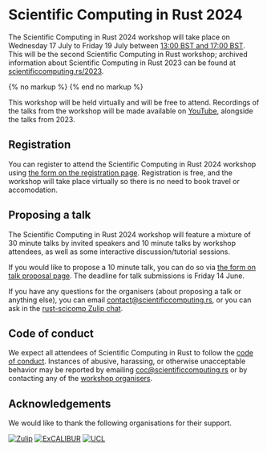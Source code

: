 # Scientific Computing in Rust 2024

The Scientific Computing in Rust 2024 workshop will take place on Wednesday 17 July to Friday 19
July between <a href='javascript:toggle_times()'>13:00 BST and 17:00 BST</a>.
This will be the second Scientific Computing in Rust workshop; archived information about
Scientific Computing in Rust 2023 can be found at [scientificcomputing.rs/2023](/2023).

<div id='other-timezones' style='display:none; border:2px solid #FF8800;padding:10px'>
<small><a href='javascript:toggle_times()'>Hide timezone info</a></small>

13:00 to 17:00 BST (British Summer Time / UTC+1) on 17 July is:

- 12:00 to 16:00 GMT [UTC&plusmn;0]
- 05:00 to 09:00 Pacific time [UTC-7]
- 06:00 to 10:00 Mountain time [UTC-6]
- 07:00 to 11:00 Central time [UTC-5]
- 08:00 to 12:00 Eastern time [UTC-4]
- 13:00 to 17:00 Western European time [UTC+1]
- 14:00 to 18:00 Central European time [UTC+2]
- 15:00 to 19:00 Eastern European time [UTC+3]
- <time 13:00> to <time 17:00> <timeselector>


</div>
{% no markup %}
<script type='text/javascript'>
function toggle_times() {
    if (document.getElementById("other-timezones").style.display == 'none') {
        document.getElementById("other-timezones").style.display = 'block'
    } else {
        document.getElementById("other-timezones").style.display = 'none'
    }
}
</script>
{% end no markup %}

This workshop will be held virtually and will be free to attend. Recordings of the talks
from the workshop will be made available on [YouTube](https://www.youtube.com/@ScientificComputinginRust),
alongside the talks from 2023.

## Registration
You can register to attend the Scientific Computing in Rust 2024 workshop using [the form on the registration page](/register).
Registration is free, and the workshop will take place virtually so there is no need to book travel or accomodation.

## Proposing a talk
The Scientific Computing in Rust 2024 workshop will feature a mixture of 30 minute talks by invited
speakers and 10 minute talks by workshop attendees, as well as some interactive discussion/tutorial sessions.

If you would like to propose a 10 minute talk, you can do so via [the form on talk proposal page](/submit-talk).
The deadline for talk submissions is Friday 14 June.

If you have any questions for the organisers (about proposing a talk or anything else), you can email
[contact@scientificcomputing.rs](mailto:contact@scientificcomputing.rs), or you can ask in the [rust-scicomp Zulip chat](https://rust-scicomp.zulipchat.com/).

## Code of conduct
We expect all attendees of Scientific Computing in Rust to follow the [code of conduct](/code-of-conduct.md).
Instances of abusive, harassing, or otherwise unacceptable behavior may be reported by emailing
[coc@scientificcomputing.rs](mailto:coc@scientificcomputing.rs) or by contacting any of the [workshop organisers](/team.md).

## Acknowledgements
We would like to thank the following organisations for their support.

[<img class='ackn' src='/img/zulip.png' alt='Zulip' title='Zulip is an open-source modern team chat app designed to keep both live and asynchronous conversations organized.'>](https://zulip.com/)
[<img class='ackn' src='/img/excalibur.png' alt='ExCALIBUR' title='ExCALIBUR is a UK research programme that aims to deliver the next generation of high-performance simulation software for the highest-priority fields in UK research.'>](https://excalibur.ac.uk/)
[<img class='ackn' src='/img/ucl.png' alt='UCL' title='University College London (UCL) is a university in central London.'>](https://ucl.ac.uk/)
